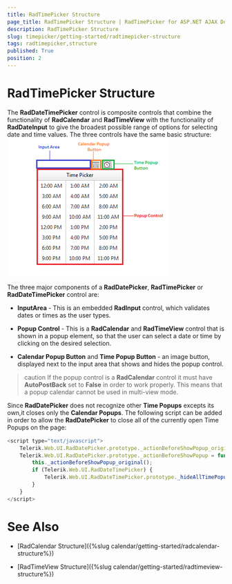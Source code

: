 ```yaml
---
title: RadTimePicker Structure
page_title: RadTimePicker Structure | RadTimePicker for ASP.NET AJAX Documentation
description: RadTimePicker Structure
slug: timepicker/getting-started/radtimepicker-structure
tags: radtimepicker,structure
published: True
position: 2
---
```


# RadTimePicker Structure



The **RadDateTimePicker** control is composite controls that combine the functionality of **RadCalendar** and **RadTimeView** with the functionality of **RadDateInput** to give the broadest possible range of options for selecting date and time values. The three controls have the same basic structure:
![Overview of picker structure](images/calendar_overviewpickerstructure_001.png)

The three major components of a **RadDatePicker**, **RadTimePicker** or **RadDateTimePicker** control are:

* **InputArea** - This is an embedded **RadInput** control, which validates dates or times as the user types.

* **Popup Control** - This is a **RadCalendar** and **RadTimeView** control that is shown in a popup element, so that the user can select a date or time by clicking on the desired selection.

* **Calendar Popup Button** and **Time Popup Button** - an image button, displayed next to the input area that shows and hides the popup control.

>caution 
If the popup control is a **RadCalendar** control it must have **AutoPostBack** set to **False** in order to work properly. This means that a popup calendar cannot be used in multi-view mode.
>


Since **RadDatePicker** does not recognize other **Time Popups** excepts its own,it closes only the **Calendar Popups**. The following script can be added in order to allow the **RadDatePicker** to close all of the currently open Time Popups on the page:

````JavaScript
<script type="text/javascript">
    Telerik.Web.UI.RadDatePicker.prototype._actionBeforeShowPopup_original = Telerik.Web.UI.RadDatePicker.prototype._actionBeforeShowPopup;
    Telerik.Web.UI.RadDatePicker.prototype._actionBeforeShowPopup = function () {
        this._actionBeforeShowPopup_original();
        if (Telerik.Web.UI.RadDateTimePicker) {
            Telerik.Web.UI.RadDateTimePicker.prototype._hideAllTimePopups();
        }
    }
</script>
````



# See Also

 * [RadCalendar Structure]({%slug calendar/getting-started/radcalendar-structure%})

 * [RadTimeView Structure]({%slug calendar/getting-started/radtimeview-structure%})
